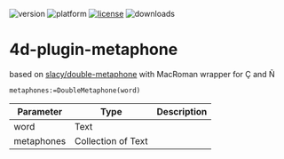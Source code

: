 ![version](https://img.shields.io/badge/version-17%2B-3E8B93)
![platform](https://img.shields.io/static/v1?label=platform&message=mac-intel%20|%20mac-arm%20|%20win-32%20|%20win-64&color=blue)
[![license](https://img.shields.io/github/license/miyako/4d-plugin-metaphone)](LICENSE)
![downloads](https://img.shields.io/github/downloads/miyako/4d-plugin-metaphone/total)

# 4d-plugin-metaphone

based on [slacy/double-metaphone](https://github.com/slacy/double-metaphone) with MacRoman wrapper for Ç and Ñ

```4d
metaphones:=DoubleMetaphone(word)
```

|Parameter|Type|Description|
|-|-|-|
|word|Text||
|metaphones|Collection of Text||
